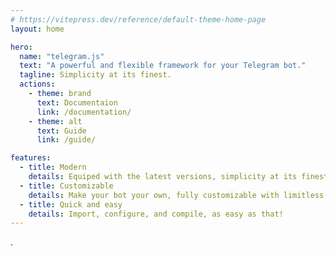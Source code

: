 ```yaml
---
# https://vitepress.dev/reference/default-theme-home-page
layout: home

hero:
  name: "telegram.js"
  text: "A powerful and flexible framework for your Telegram bot."
  tagline: Simplicity at its finest.
  actions:
    - theme: brand
      text: Documentaion
      link: /documentation/
    - theme: alt
      text: Guide
      link: /guide/

features:
  - title: Modern
    details: Equiped with the latest versions, simplicity at its finest.
  - title: Customizable
    details: Make your bot your own, fully customizable with limitless innovations.
  - title: Quick and easy
    details: Import, configure, and compile, as easy as that!
---
```


<script setup>
    import { VPTeamMembers } from 'vitepress/theme'
    const members = [
        {
            avatar: 'https://www.github.com/Vinzerr.png',
            name: 'Simplicity',
            title: 'Creator',
            links: [
            { icon: 'github', link: 'https://github.com/Vinzerr' },
            ]
        },
    ]
</script>
.
<VPTeamMembers size="small" :members="members"/>